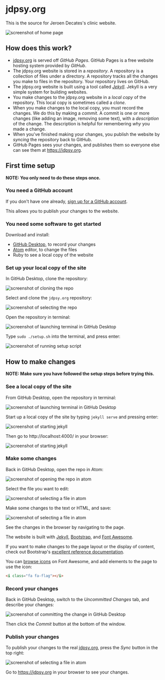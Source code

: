 # jdpsy.org

This is the source for Jeroen Decates's clinic website.

![screenshot of home page](/static/img/readme/homepage.png)

## How does this work?

 - [jdpsy.org](https://jdpsy.org) is served off _GitHub Pages_. GitHub Pages is a free website hosting system provided by _GitHub_.
 - The jdpsy.org website is stored in a _repository_. A repository is a collection of files under a directory. A repository tracks all the changes you make to files in the repository. Your repository lives on GitHub.
 - The jdpsy.org website is built using a tool called _[Jekyll](https://jekyllrb.com/)_. Jekyll is a very simple system for building websites.
 - You make changes to the jdpsy.org website in a _local copy_ of the repository. This local copy is sometimes called a _clone_.
 - When you make changes to the local copy, you must record the changes. We do this by making a _commit_. A commit is one or more changes (like adding an image, removing some text), with a _description_ of the change. The description is helpful for remembering _why_ you made a change.
 - When you've finished making your changes, you publish the website by _syncing_ the repository back to GitHub.
 - GitHub Pages sees your changes, and publishes them so everyone else can see them at https://jdpsy.org.

## First time setup

**NOTE: You only need to do these steps once.**

### You need a GitHub account

If you don't have one already, [sign up for a GitHub account](https://github.com/join).

This allows you to publish your changes to the website.

### You need some software to get started

Download and install:

- [GitHub Desktop](https://desktop.github.com/), to record your changes
- [Atom](https://atom.io/) editor, to change the files
- Ruby to see a local copy of the website

### Set up your local copy of the site

In GitHub Desktop, clone the repository:

![screenshot of cloning the repo](/static/img/readme/clone-the-repo.png)

Select and clone the `jdpsy.org` repository:

![screenshot of selecting the repo](/static/img/readme/select-jdpsy-for-cloning.png)

Open the repository in terminal:

![screenshot of launching terminal  in GitHub Desktop](/static/img/readme/open-in-terminal.png)

Type `sudo ./setup.sh` into the terminal, and press enter:

![screenshot of running setup script](/static/img/readme/run-setup-script.png)

## How to make changes

**NOTE: Make sure you have followed the setup steps before trying this.**

### See a local copy of the site

From GitHub Desktop, open the repository in terminal:

![screenshot of launching terminal  in GitHub Desktop](/static/img/readme/open-in-terminal.png)

Start up a local copy of the site by typing `jekyll serve` and pressing enter:

![screenshot of starting jekyll](/static/img/readme/start-jekyll.png)

Then go to http://localhost:4000/ in your browser:

![screenshot of starting jekyll](/static/img/readme/see-local-site.png)

### Make some changes

Back in GitHub Desktop, open the repo in Atom:

![screenshot of opening the repo in atom](/static/img/readme/open-in-atom.png)

Select the file you want to edit:

![screenshot of selecting a file in atom](/static/img/readme/select-file-in-atom.png)

Make some changes to the text or HTML, and save:

![screenshot of selecting a file in atom](/static/img/readme/save-change-in-atom.png)

See the changes in the browser by navigating to the page.

The website is built with [Jekyll](https://jekyllrb.com/), [Bootstrap](http://getbootstrap.com/), and [Font Awesome](http://fontawesome.io/).

If you want to make changes to the page layout or the display of content, check out Bootstrap's [excellent reference documentation](http://getbootstrap.com/css/).

You can [browse icons](http://fontawesome.io/icons/) on Font Awesome, and add elements to the page to use the icon:

``` html
<i class="fa fa-flag"></i>
```

### Record your changes

Back in GitHub Desktop, switch to the _Uncommitted Changes_ tab, and describe your changes:

![screenshot of committing the change in GitHub Desktop](/static/img/readme/save-change-in-github-desktop.png)

Then click the _Commit_ button at the bottom of the window.

### Publish your changes

To publish your changes to the real [jdpsy.org](https://jdpsy.org/), press the _Sync_ button in the top right:

![screenshot of selecting a file in atom](/static/img/readme/sync-to-github.png)

Go to https://jdpsy.org in your browser to see your changes.
